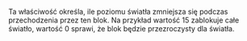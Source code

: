 Ta właściwość określa, ile poziomu światła zmniejsza się podczas przechodzenia przez ten blok. Na przykład wartość 15 zablokuje całe światło, wartość 0 sprawi, że blok będzie przezroczysty dla światła.
